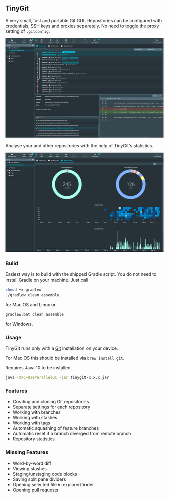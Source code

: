 ## TinyGit
A very small, fast and portable Git GUI.
Repositories can be configured with credentials, SSH keys and proxies separately.
No need to toggle the proxy setting of `.gitconfig`.

![TinyGit](image/image1.png)

Analyse your and other repositories with the help of TinyGit's statistics.

![Stats](image/image2.png)

### Build

Easiest way is to build with the shipped Gradle script. You do not need to install Gradle on your machine.
Just call

```bash
chmod +x gradlew
./gradlew clean assemble
```

for Mac OS and Linux or

```bash
gradlew.bat clean assemble
```

for Windows.

### Usage

TinyGit runs only with a [Git](https://git-scm.com/downloads) installation on your device.

For Mac OS this should be installed via `brew install git`.

Requires Java 10 to be installed.

```bash
java -XX:+UseParallelGC -jar tinygit-x.x.x.jar
```

### Features

 - Creating and cloning Git repositories
 - Separate settings for each repository
 - Working with branches
 - Working with stashes
 - Working with tags
 - Automatic squashing of feature branches
 - Automatic reset if a branch diverged from remote branch
 - Repository statistics

### Missing Features

 - Word-by-word diff
 - Viewing stashes
 - Staging/unstaging code blocks
 - Saving split pane dividers
 - Opening selected file in explorer/finder
 - Opening pull requests

